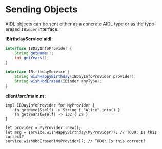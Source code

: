 # Sending Objects

AIDL objects can be sent either as a concrete AIDL type or as the type-erased
`IBinder` interface:

**IBirthdayService.aidl**:

```java
interface IBDayInfoProvider {
    String getName();
    int getYears();
}

interface IBirthdayService {
    String wishHappyBirthday(IBDayInfoProvider provider);
    String wishHbdErased(IBinder anyType);
}
```

**client/src/main.rs**:

```rust,ignore
impl IBDayInfoProvider for MyProvider {
    fn getName(&self) -> String { "Alice".into() }
    fn getYears(&self) -> i32 { 29 }
}

let provider = MyProvider::new();
let msg = service.wishHappyBirthday(MyProvider)?; // TODO: Is this correct?
service.wishHbdErased(MyProvider)?; // TODO: Is this correct?
```
